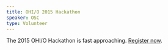 ```yaml
---
title: OHI/O 2015 Hackathon
speaker: OSC
type: Volunteer
---
```


The 2015 OHI/O Hackathon is fast approaching. [Register now](http://hack.osu.edu/).
